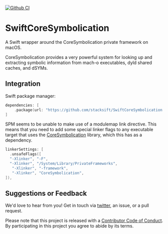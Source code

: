 [![Github CI](https://github.com/stacksift/SwiftCoreSymbolication/workflows/CI/badge.svg)](https://github.com/stacksift/SwiftCoreSymbolication/actions)

# SwiftCoreSymbolication

A Swift wrapper around the CoreSymbolication private framework on macOS.

CoreSymbolication provides a very powerful system for looking up and extracting symbolic information from mach-o executables, dyld shared caches, and dSYMs.

## Integration

Swift package manager:

```swift
dependencies: [
    .package(url: "https://github.com/stacksift/SwiftCoreSymbolication.git")
]
```

SPM seems to be unable to make use of a modulemap link directive. This means that you need to add some special linker flags to any executable target that uses the [CoreSymbolication](https://github.com/stacksift/CoreSymbolication) library, which this has as a dependency.

```swift
linkerSettings: [
  .unsafeFlags([
  "-Xlinker", "-F",
  "-Xlinker", "/System/Library/PrivateFrameworks",
   "-Xlinker", "-framework",
   "-Xlinker", "CoreSymbolication",
]),
```

## Suggestions or Feedback

We'd love to hear from you! Get in touch via [twitter](https://twitter.com/stacksift), an issue, or a pull request.

Please note that this project is released with a [Contributor Code of Conduct](CODE_OF_CONDUCT.md). By participating in this project you agree to abide by its terms.
